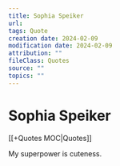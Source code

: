 ```yaml
---
title: Sophia Speiker
url: 
tags: Quote
creation date: 2024-02-09
modification date: 2024-02-09
attribution: ""
fileClass: Quotes
source: ""
topics: ""
---
```


# Sophia Speiker

[[+Quotes MOC|Quotes]]

My superpower is cuteness.
